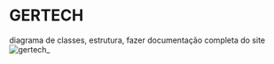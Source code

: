 # GERTECH
diagrama de classes,
estrutura,
fazer documentação completa do site
![gertech_](https://github.com/adriele07/GERTECH/assets/118401626/9ce3733e-b12e-4207-a256-5cc4feae3abc)
